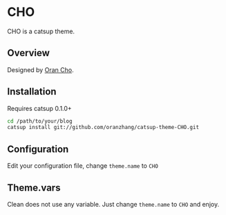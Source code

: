 CHO
=============

CHO is a catsup theme.

Overview
--------------

Designed by [Oran Cho](http://github.com/oranzhang).


Installation
--------------

Requires catsup 0.1.0+

```bash
cd /path/to/your/blog
catsup install git://github.com/oranzhang/catsup-theme-CHO.git
```

Configuration
--------------
Edit your configuration file, change `theme.name` to `CHO`

Theme.vars
--------------
Clean does not use any variable. Just change `theme.name` to `CHO` and enjoy.